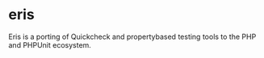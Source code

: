 eris
====

Eris is a porting of Quickcheck and propertybased testing tools to the PHP and PHPUnit ecosystem.
